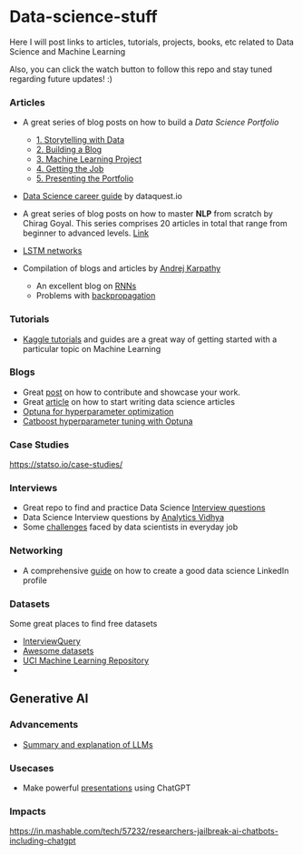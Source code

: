 # Data-science-stuff
Here I will post links to articles, tutorials, projects, books, etc related to Data Science and Machine Learning

Also, you can click the watch button to follow this repo and stay tuned regarding future updates! :)

### Articles
- A great series of blog posts on how to build a *Data Science Portfolio*
  - [1. Storytelling with Data](https://www.dataquest.io/blog/data-science-portfolio-project/)
  - [2. Building a Blog](https://www.dataquest.io/blog/how-to-setup-a-data-science-blog/)
  - [3. Machine Learning Project](https://www.dataquest.io/blog/data-science-portfolio-machine-learning/)
  - [4. Getting the Job](https://www.dataquest.io/blog/build-a-data-science-portfolio/)
  - [5. Presenting the Portfolio](https://www.dataquest.io/blog/how-to-share-data-science-portfolio/)
- [Data Science career guide](https://www.dataquest.io/blog/data-science-career-guide/) by dataquest.io

- A great series of blog posts on how to master **NLP** from scratch by Chirag Goyal. This series comprises 20 articles in total that range from beginner to advanced levels. [Link](https://www.analyticsvidhya.com/?s=step+by+step+guide+to+master+nlp)

- [LSTM networks](https://colah.github.io/posts/2015-08-Understanding-LSTMs/)
- Compilation of blogs and articles by [Andrej Karpathy](https://karpathy.ai/) 
  - An excellent blog on [RNNs](https://karpathy.github.io/2015/05/21/rnn-effectiveness/)
  - Problems with [backpropagation](https://karpathy.medium.com/yes-you-should-understand-backprop-e2f06eab496b)



### Tutorials
- [Kaggle tutorials](https://www.kaggle.com/learn) and guides are a great way of getting started with a particular topic on Machine Learning



### Blogs
- Great [post](https://medium.com/kaggle-blog/i-trained-a-model-what-is-next-d1ba1c560e26) on how to contribute and showcase your work. 
- Great [article](https://towardsdatascience.com/how-to-start-writing-for-data-science-12bcd0bb51f) on how to start writing data science articles
- [Optuna for hyperparameter optimization](https://medium.com/mlearning-ai/hyper-parameter-tuning-through-grid-search-and-optuna-2bd89a2ece06)
- [Catboost hyperparameter tuning with Optuna](https://forecastegy.com/posts/catboost-hyperparameter-tuning-guide-with-optuna/)


### Case Studies
https://statso.io/case-studies/



### Interviews
- Great repo to find and practice Data Science [Interview questions](https://github.com/alexeygrigorev/data-science-interviews)
- Data Science Interview questions by [Analytics Vidhya](https://www.analyticsvidhya.com/blog/2023/01/top-100-data-science-interview-questions/)
- Some [challenges](https://www.knowledgehut.com/blog/data-science/data-science-challenges) faced by data scientists in everyday job



### Networking
- A comprehensive [guide](https://www.kdnuggets.com/2019/11/data-science-linkedin-profile-guide.html) on how to create a good data science LinkedIn profile


### Datasets
Some great places to find free datasets
- [InterviewQuery](https://www.interviewquery.com/p/free-datasets)
- [Awesome datasets](https://github.com/awesomedata/awesome-public-datasets)
- [UCI Machine Learning Repository](https://archive.ics.uci.edu/datasets)
- 


## Generative AI
### Advancements
- [Summary and explanation of LLMs](https://simonwillison.net/2023/Aug/3/weird-world-of-llms/#what-they-are)

### Usecases
- Make powerful [presentations](https://machinelearningmastery.com/creating-a-powerpoint-presentation-using-chatgpt) using ChatGPT

### Impacts
https://in.mashable.com/tech/57232/researchers-jailbreak-ai-chatbots-including-chatgpt
